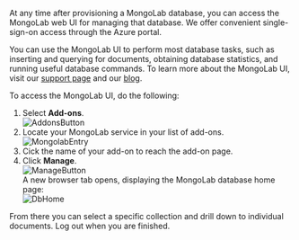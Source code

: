 At any time after provisioning a MongoLab database, you can access the MongoLab web UI for managing that database. We offer convenient single-sign-on access through the Azure portal.

You can use the MongoLab UI to perform most database tasks, such as inserting and querying for documents, obtaining database statistics, and running useful database commands.  To learn more about the MongoLab UI, visit our [support page](http://support.mongolab.com) and our [blog](http://blog.mongolab.com).

To access the MongoLab UI, do the following:

1. Select **Add-ons**.  
![AddonsButton][button-addons]
1. Locate your MongoLab service in your list of add-ons.  
![MongolabEntry][entry-mongolabaddon]
1. Cick the name of your add-on to reach the add-on page.
1. Click **Manage**.  
![ManageButton][button-manage]  
A new browser tab opens, displaying the MongoLab database home page:  
![DbHome][screen-dblanding]

From there you can select a specific collection and drill down to individual documents.  Log out when you are finished. 

[entry-mongolabaddon]: ../Media/entry-mongolabaddon.png
[button-manage]: ../Media/button-manage.png
[button-addons]: ../Media/button-addons.png
[screen-dblanding]: ../Media/screen-mongolab_dblanding.png